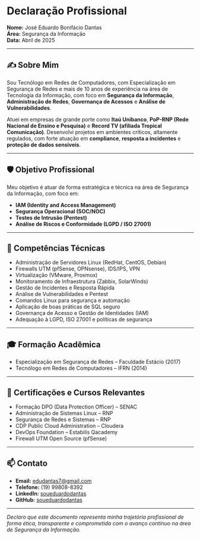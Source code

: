 # Declaração Profissional

**Nome:** José Eduardo Bonifácio Dantas  
**Área:** Segurança da Informação  
**Data:** Abril de 2025

---

## ✍️ Sobre Mim

Sou Tecnólogo em Redes de Computadores, com Especialização em Segurança de Redes e mais de 10 anos de experiência na área de Tecnologia da Informação, com foco em **Segurança da Informação**, **Administração de Redes**, **Governança de Acessos** e **Análise de Vulnerabilidades**.

Atuei em empresas de grande porte como **Itaú Unibanco**, **PoP-RNP (Rede Nacional de Ensino e Pesquisa)** e **Record TV (afiliada Tropical Comunicação)**. Desenvolvi projetos em ambientes críticos, altamente regulados, com forte atuação em **compliance**, **resposta a incidentes** e **proteção de dados sensíveis**.

---

## 🛡️ Objetivo Profissional

Meu objetivo é atuar de forma estratégica e técnica na área de Segurança da Informação, com foco em:

- **IAM (Identity and Access Management)**  
- **Segurança Operacional (SOC/NOC)**  
- **Testes de Intrusão (Pentest)**  
- **Análise de Riscos e Conformidade (LGPD / ISO 27001)**

---

## 🚀 Competências Técnicas

- Administração de Servidores Linux (RedHat, CentOS, Debian)
- Firewalls UTM (pfSense, OPNsense), IDS/IPS, VPN
- Virtualização (VMware, Proxmox)
- Monitoramento de Infraestrutura (Zabbix, SolarWinds)
- Gestão de Incidentes e Resposta Rápida
- Análise de Vulnerabilidades e Pentest
- Comandos Linux para segurança e automação
- Aplicação de boas práticas de SQL seguro
- Governança de Acesso e Gestão de Identidades (IAM)
- Adequação à LGPD, ISO 27001 e políticas de segurança

---

## 🎓 Formação Acadêmica

- Especialização em Segurança de Redes – Faculdade Estácio (2017)  
- Tecnólogo em Redes de Computadores – IFRN (2014)

---

## 🧾 Certificações e Cursos Relevantes

- Formação DPO (Data Protection Officer) – SENAC  
- Administração de Sistemas Linux – RNP  
- Segurança de Redes e Sistemas – RNP  
- CDP Public Cloud Administration – Cloudera  
- DevOps Foundation – Estabilis Qacademy  
- Firewall UTM Open Source (pfSense)  

---

## 📫 Contato

- **Email:** edudantas7@gmail.com  
- **Telefone:** (19) 99808-8392  
- **LinkedIn:** [soueduardodantas](https://www.linkedin.com/in/soueduardodantas/)  
- **GitHub:** [soueduardodantas](https://github.com/soueduardodantas)

---

*Declaro que este documento representa minha trajetória profissional de forma ética, transparente e comprometida com o avanço contínuo na área de Segurança da Informação.*

